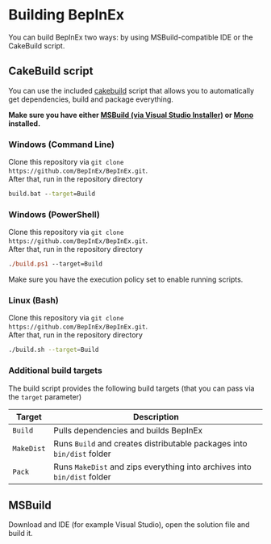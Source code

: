# Building BepInEx

You can build BepInEx two ways: by using MSBuild-compatible IDE or the CakeBuild script.

## CakeBuild script

You can use the included [cakebuild](https://cakebuild.net/) script that allows you to automatically get dependencies, build and package everything.

**Make sure you have either [MSBuild (via Visual Studio Installer)](https://visualstudio.microsoft.com/downloads/) or [Mono](https://www.mono-project.com/) installed.**

### Windows (Command Line)

Clone this repository via `git clone https://github.com/BepInEx/BepInEx.git`.  
After that, run in the repository directory

```bat
build.bat --target=Build
```

### Windows (PowerShell)

Clone this repository via `git clone https://github.com/BepInEx/BepInEx.git`.  
After that, run in the repository directory

```ps
./build.ps1 --target=Build
```

Make sure you have the execution policy set to enable running scripts.

### Linux (Bash)

Clone this repository via `git clone https://github.com/BepInEx/BepInEx.git`.  
After that, run in the repository directory

```sh
./build.sh --target=Build
```

### Additional build targets

The build script provides the following build targets (that you can pass via the `target` parameter)

| Target        | Description                                                              |
| ------------- | ------------------------------------------------------------------------ |
| `Build`       | Pulls dependencies and builds BepInEx                                    |
| `MakeDist`    | Runs `Build` and creates distributable packages into `bin/dist` folder   |
| `Pack`        | Runs `MakeDist` and zips everything into archives into `bin/dist` folder |

## MSBuild

Download and IDE (for example Visual Studio), open the solution file and build it.
